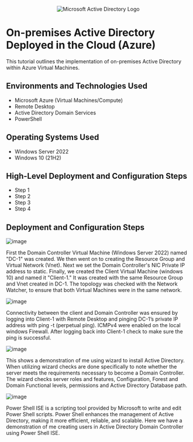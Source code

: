 <p align="center">
<img src="https://i.imgur.com/pU5A58S.png" alt="Microsoft Active Directory Logo"/>
</p>

<h1>On-premises Active Directory Deployed in the Cloud (Azure)</h1>
This tutorial outlines the implementation of on-premises Active Directory within Azure Virtual Machines.<br />






<h2>Environments and Technologies Used</h2>

- Microsoft Azure (Virtual Machines/Compute)
- Remote Desktop
- Active Directory Domain Services
- PowerShell

<h2>Operating Systems Used </h2>

- Windows Server 2022
- Windows 10 (21H2)

<h2>High-Level Deployment and Configuration Steps</h2>

- Step 1
- Step 2
- Step 3
- Step 4

<h2>Deployment and Configuration Steps</h2>

![image](https://github.com/user-attachments/assets/5572da20-b96c-495e-8d7a-d85d952cd0d9)

First the Domain Controller Virtual Machine (Windows Server 2022) named "DC-1" was created. We then went on to creating the Resource Group and Virtual Network (Vnet). Next we set the Domain Controller's NIC Private IP address to static. Finally, we created the Client Virtual Machine (windows 10) and named it "Client-1." It was created with the same Resource Group and Vnet created in DC-1. The topology was checked with the Network Watcher, to ensure that both Virtual Machines were in the same network.

![image](https://github.com/user-attachments/assets/bc02c47c-372d-43cb-8cfd-cdc48675085f)

Connectivity between the client and Domain Controller was ensured by logging into Client-1 with Remote Desktop and pinging DC-1’s private IP address with ping -t (perpetual ping). ICMPv4 were enabled on the local windows Firewall. After logging back into Client-1 check to make sure the ping is successful.

![image](https://github.com/user-attachments/assets/ce0f1694-c340-4242-bb3c-a50d67ad9f7b)

This shows a demonstration of me using wizard to install Active Directory. When utilizing wizard checks are done specifically to note whether the server meets the requirements necessary to become a Domain Controller. The wizard checks server roles and features, Configuration, Forest and Domain Functional levels, permissions and Active Directory Database path.

![image](https://github.com/user-attachments/assets/8f24038b-db30-4d5e-8c94-94a80f174585)

Power Shell ISE is a scripting tool provided by Microsoft to write and edit Power Shell scripts. Power Shell enhances the management of Active Directory, making it more efficient, reliable, and scalable. Here we have a demonstration of me creating users in Active Directory Domain Controller using Power Shell ISE.
